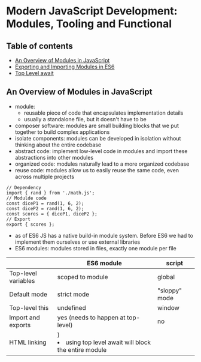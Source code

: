 # Modern JavaScript Development: Modules, Tooling and Functional

## Table of contents
* [An Overview of Modules in JavaScript](#an-overview-of-modules-in-javascript)
* [Exporting and Importing Modules in ES6](#exporting-and-importing-modules-in-es6)
* [Top Level await](#top-level-await)

## An Overview of Modules in JavaScript
* module:
  * reusable piece of code that encapsulates implementation details
  * usually a standalone file, but it doesn't have to be
* composer software: modules are small building blocks that we put together to build complex applications
* isolate components: modules can be developed in isolation without thinking about the entire codebase
* abstract code: implement low-level code in modules and import these abstractions into other modules
* organized code: modules naturally lead to a more organized codebase
* reuse code: modules allow us to easily reuse the same code, even across multiple projects
```
// Dependency
import { rand } from './math.js';
// Modulde code
const diceP1 = rand(1, 6, 2);
const diceP2 = rand(1, 6, 2);
const scores = { diceP1, diceP2 };
// Export
export { scores };
```
* as of ES6 JS has a native build-in module system. Before ES6 we had to implement them ourselves or use external libraries
* ES6 modules: modules stored in files, exactly one module per file

|                      | ES6 module                         | script        |
|----------------------|------------------------------------|---------------|
| Top-level variables  | scoped to module                   | global        |
| Default mode         | strict mode                        | "sloppy" mode |
| Top-level this       | undefined                          | window        |
| Import and exports   | yes (needs to happen at top-level) | no            |
| HTML linking         | <script type="module">             | <script>      |
| File downloading     | asynchronous                       | synchronous   |

* importing modules before execution:
  * modules are imported synchronously, but downloading is asynchronously
  * possible thanks to top-level ("static") imports, which make imports known before execution
  * this makes bundling and dead code elimination possible

## Exporting and Importing Modules in ES6
* [JavaScript modules MDN](https://developer.mozilla.org/en-US/docs/Web/JavaScript/Guide/Modules#a_background_on_modules)
```
// Importing module
import { customFunction, otherFunction as other, rv } from './customModule.js';
customFunction('hello'); // hello
other(); // Other function
console.log(rv); // 37

// Alternative Importing module
import * as CustomModule from './customModule.js';
CustomModule.customFunction('hello');
CustomModule.other(); // Other function
CustomModule.console.log(rv); // 37


// Exporting module
export const customFunction = function(word) {
  console.log(word);
}

const otherFunction = function() {
  console.log('Other function');
}
const randomValue = 37;

export { otherFunction, randomValue as rv };
```

## Top Level await
* introduced in ES2022
* [Top level await MDN](https://developer.mozilla.org/en-US/docs/Web/JavaScript/Guide/Modules#top_level_await)
* Use the `await` keyword outside an async function
* only works in modules (<script type="module" ... ></script>)
* using top level await will block the entire module

